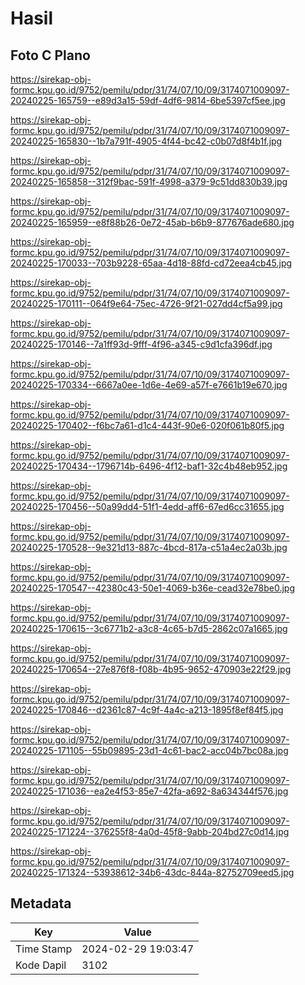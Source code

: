 # Hasil

## Foto C Plano

https://sirekap-obj-formc.kpu.go.id/9752/pemilu/pdpr/31/74/07/10/09/3174071009097-20240225-165759--e89d3a15-59df-4df6-9814-6be5397cf5ee.jpg

https://sirekap-obj-formc.kpu.go.id/9752/pemilu/pdpr/31/74/07/10/09/3174071009097-20240225-165830--1b7a791f-4905-4f44-bc42-c0b07d8f4b1f.jpg

https://sirekap-obj-formc.kpu.go.id/9752/pemilu/pdpr/31/74/07/10/09/3174071009097-20240225-165858--312f9bac-591f-4998-a379-9c51dd830b39.jpg

https://sirekap-obj-formc.kpu.go.id/9752/pemilu/pdpr/31/74/07/10/09/3174071009097-20240225-165959--e8f88b26-0e72-45ab-b6b9-877676ade680.jpg

https://sirekap-obj-formc.kpu.go.id/9752/pemilu/pdpr/31/74/07/10/09/3174071009097-20240225-170033--703b9228-65aa-4d18-88fd-cd72eea4cb45.jpg

https://sirekap-obj-formc.kpu.go.id/9752/pemilu/pdpr/31/74/07/10/09/3174071009097-20240225-170111--064f9e64-75ec-4726-9f21-027dd4cf5a99.jpg

https://sirekap-obj-formc.kpu.go.id/9752/pemilu/pdpr/31/74/07/10/09/3174071009097-20240225-170146--7a1ff93d-9fff-4f96-a345-c9d1cfa396df.jpg

https://sirekap-obj-formc.kpu.go.id/9752/pemilu/pdpr/31/74/07/10/09/3174071009097-20240225-170334--6667a0ee-1d6e-4e69-a57f-e7661b19e670.jpg

https://sirekap-obj-formc.kpu.go.id/9752/pemilu/pdpr/31/74/07/10/09/3174071009097-20240225-170402--f6bc7a61-d1c4-443f-90e6-020f061b80f5.jpg

https://sirekap-obj-formc.kpu.go.id/9752/pemilu/pdpr/31/74/07/10/09/3174071009097-20240225-170434--1796714b-6496-4f12-baf1-32c4b48eb952.jpg

https://sirekap-obj-formc.kpu.go.id/9752/pemilu/pdpr/31/74/07/10/09/3174071009097-20240225-170456--50a99dd4-51f1-4edd-aff6-67ed6cc31655.jpg

https://sirekap-obj-formc.kpu.go.id/9752/pemilu/pdpr/31/74/07/10/09/3174071009097-20240225-170528--9e321d13-887c-4bcd-817a-c51a4ec2a03b.jpg

https://sirekap-obj-formc.kpu.go.id/9752/pemilu/pdpr/31/74/07/10/09/3174071009097-20240225-170547--42380c43-50e1-4069-b36e-cead32e78be0.jpg

https://sirekap-obj-formc.kpu.go.id/9752/pemilu/pdpr/31/74/07/10/09/3174071009097-20240225-170615--3c6771b2-a3c8-4c65-b7d5-2862c07a1665.jpg

https://sirekap-obj-formc.kpu.go.id/9752/pemilu/pdpr/31/74/07/10/09/3174071009097-20240225-170654--27e876f8-f08b-4b95-9652-470903e22f29.jpg

https://sirekap-obj-formc.kpu.go.id/9752/pemilu/pdpr/31/74/07/10/09/3174071009097-20240225-170846--d2361c87-4c9f-4a4c-a213-1895f8ef84f5.jpg

https://sirekap-obj-formc.kpu.go.id/9752/pemilu/pdpr/31/74/07/10/09/3174071009097-20240225-171105--55b09895-23d1-4c61-bac2-acc04b7bc08a.jpg

https://sirekap-obj-formc.kpu.go.id/9752/pemilu/pdpr/31/74/07/10/09/3174071009097-20240225-171036--ea2e4f53-85e7-42fa-a692-8a634344f576.jpg

https://sirekap-obj-formc.kpu.go.id/9752/pemilu/pdpr/31/74/07/10/09/3174071009097-20240225-171224--376255f8-4a0d-45f8-9abb-204bd27c0d14.jpg

https://sirekap-obj-formc.kpu.go.id/9752/pemilu/pdpr/31/74/07/10/09/3174071009097-20240225-171324--53938612-34b6-43dc-844a-82752709eed5.jpg


## Metadata

| Key        | Value               |
| ---------- | ------------------- |
| Time Stamp | 2024-02-29 19:03:47 |
| Kode Dapil | 3102                |



